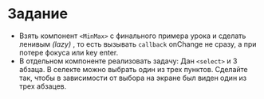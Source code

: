 # Задание

- Взять компонент  `<MinMax>` с финального примера урока и сделать ленивым *(lazy)* , то есть вызывать `callback` onChange не сразу, а при потере фокуса или key enter.
- В отдельном компоненте реализовать задачу: Дан `<select>` и 3 абзаца. В селекте можно выбрать один из трех пунктов. Сделайте так, чтобы в зависимости от выбора на экране был виден один из трех абзацев.
